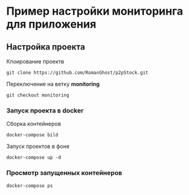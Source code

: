 # Пример настройки мониторинга для приложения

## Настройка проекта
Кпоирование проектв
``` shell
git clone https://github.com/RomanGhost/p2pStock.git
```
Переключение на ветку **monitoring**
``` shell
git checkout monitoring
```

### Запуск проекта в **docker**
Сборка контейнеров 
``` shell
docker-compose bild
```
Запуск проектов в фоне
``` shell
docker-compose up -d
```
### Просмотр запущенных контейнеров
``` shell
docker-compose ps
```
